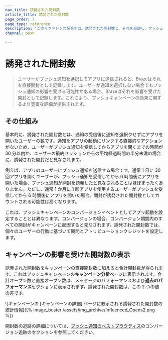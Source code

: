 ```yaml
---
nav_title: 誘発された開封数
article_title: 誘発された開封数
page_order: 7
page_type: reference
description: "このリファレンス記事では、誘発された開封数と、それを追跡し、プッシュキャンペーンについて充実したレベルの詳細を提供する方法について説明します。"
channel: push

---
```


# 誘発された開封数

> ユーザーがプッシュ通知を選択してアプリに送信されると、Brazeはそれを直接開封として記録します。ユーザーが通知を選択しない場合でもプッシュ通知の影響を受ける可能性がある場合、Brazeはそれを影響を受けた開封として記録します。これにより、プッシュキャンペーンの効果に関するより豊富な詳細が提供されます。

## その仕組み

基本的に、誘発された開封数とは、通知の受信後に通知を選択クせずにアプリを開いたユーザーの数です。通知をアプリの起動にリンクする直接的なアクションがないため、ユーザーがプッシュ通知を受信してからアプリを開くまでの時間が 30 分以内か、ユーザーの最終セッションからの平均経過時間の半分未満の場合に、誘発された開封だと見なされます。

例えば、アプリのユーザーにプッシュ通知を送信する場合です。通常 1 日に 30 回アプリを開くユーザーが、プッシュ通知を受信してから 6 時間後にアプリを開いた場合、プッシュ通知が開封を誘発したと見なされることはほぼまったくありません。ただし、通常 1 か月に 1 回アプリを使用するユーザーがプッシュを受信してから 6 時間後にアプリを開いた場合、開封が誘発された開封数としてカウントされる可能性は高くなります。 

これは、プッシュキャンペーンのコンバージョンイベントとしてアプリ起動を設定することとは異なります。コンバージョンの場合、コンバージョン期間内のすべての開封がキャンペーンに起因すると見なされます。誘発された開封数では、個々のユーザーの行動に基づいて期間とアトリビューションクレジットを設定します。

## キャンペーンの影響を受けた開封数の表示

誘発された開封数をキャンペーンの直接開封数に加えると合計開封数が得られます。これはプッシュキャンペーンの**キャンペーン分析**ページに表示されます。合計オープン数と直接オープン数は、メッセージのパフォーマンスおよび**過去のパフォーマンス**セクションに表示されます。誘発された開封数は、この 2 つの値の差です。

![キャンペーンの [キャンペーンの詳細] ページに教示される誘発された開封数の統計情報]({% image_buster /assets/img_archive/Influenced_Opens2.png %})

開封数の追跡の詳細については、[プッシュ通知のベストプラクティス]({{site.baseurl}}/user_guide/message_building_by_channel/push/best_practices/)のコンバージョン追跡のセクションを参照してください。

